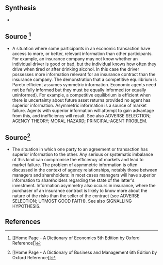 ## Synthesis
- 
## Source [^1]
- A situation where some participants in an economic transaction have access to more, or better, relevant information than other participants. For example, an insurance company may not know whether an individual driver is good or bad, but the individual knows how often they drive when tired or after drinking alcohol. In this case the driver possesses more information relevant for an insurance contract than the insurance company. The demonstration that a competitive equilibrium is Pareto efficient assumes symmetric information. Economic agents need not be fully informed but they must be equally informed (or equally uninformed). For example, a competitive equilibrium is efficient when there is uncertainty about future asset returns provided no agent has superior information. Asymmetric information is a source of market failure. Agents with superior information will attempt to gain advantage from this, and inefficiency will result. See also ADVERSE SELECTION; AGENCY THEORY; MORAL HAZARD; PRINCIPAL-AGENT PROBLEM.
## Source[^2]
- The situation in which one party to an agreement or transaction has superior information to the other. Any serious or systematic imbalance of this kind can compromise the efficiency of markets and lead to market failure. The problem of asymmetric information is often discussed in the context of agency relationships, notably those between managers and shareholders: in most cases managers will have superior information to shareholders regarding the state of the latter's investment. Information asymmetry also occurs in insurance, where the purchaser of an insurance contract is likely to know more about the nature of the risks than the seller of the contract (see ADVERSE SELECTION; UTMOST GOOD FAITH). See also SIGNALLING HYPOTHESIS.
## References

[^1]: [[Home Page - A Dictionary of Economics 5th Edition by Oxford Reference]]
[^2]: [[Home Page - A Dictionary of Business and Management 6th Edition by Oxford Reference]]